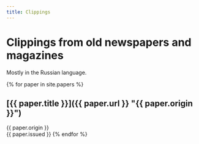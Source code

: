 ```yaml
---
title: Clippings
---
```

Clippings from old newspapers and magazines
===========================================

Mostly in the Russian language.

{% for paper in site.papers %}
<a name="#{{ paper.title | slugify }}"></a>
## [{{ paper.title }}]({{ paper.url }} "{{ paper.origin }}")

{{ paper.origin }}  
{{ paper.issued }}
{% endfor %}
